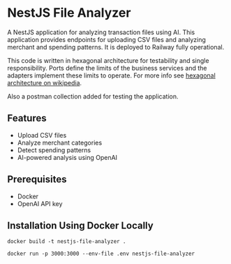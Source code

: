 # NestJS File Analyzer

A NestJS application for analyzing transaction files using AI. This application provides endpoints for uploading CSV files and analyzing merchant and spending patterns. It is deployed to Railway fully operational.

This code is written in hexagonal architecture for testability and single responsibility. Ports define the limits of the business services and the adapters implement these limits to operate. For more info see [hexagonal architecture on wikipedia](<https://en.wikipedia.org/wiki/Hexagonal_architecture_(software)>).

Also a postman collection added for testing the application.

## Features

- Upload CSV files
- Analyze merchant categories
- Detect spending patterns
- AI-powered analysis using OpenAI

## Prerequisites

- Docker
- OpenAI API key

## Installation Using Docker Locally

`docker build -t nestjs-file-analyzer .`

`docker run -p 3000:3000 --env-file .env nestjs-file-analyzer`
